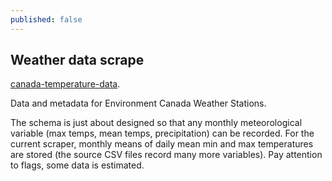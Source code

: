 ```yaml
---
published: false
---
```

## Weather data scrape

[canada-temperature-data](https://github.com/drj11/canada-temperature-data). 

Data and metadata for Environment Canada Weather Stations.

The schema is just about designed so that any monthly meteorological variable (max temps, mean temps, precipitation) can be recorded. For the current scraper, monthly means of daily mean min and max temperatures are stored (the source CSV files record many more variables). Pay attention to flags, some data is estimated.


